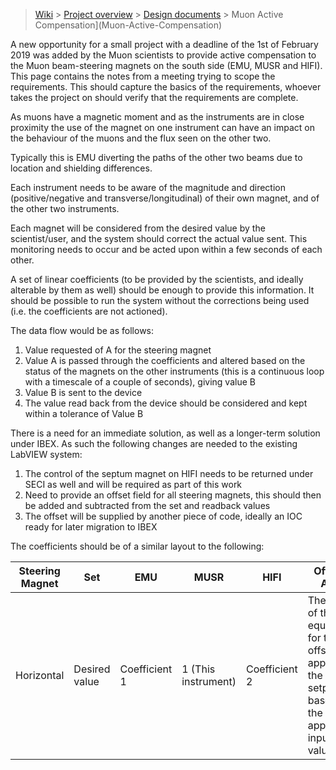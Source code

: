 > [Wiki](Home) > [Project overview](Project-Overview) > [Design documents](Design-Documents) > Muon Active Compensation](Muon-Active-Compensation)

A new opportunity for a small project with a deadline of the 1st of February 2019 was added by the Muon scientists to provide active compensation to the Muon beam-steering magnets on the south side (EMU, MUSR and HIFI).
This page contains the notes from a meeting trying to scope the requirements. This should capture the basics of the requirements, whoever takes the project on should verify that the requirements are complete.

As muons have a magnetic moment and as the instruments are in close proximity the use of the magnet on one instrument can have an impact on the behaviour of the muons and the flux seen on the other two.

Typically this is EMU diverting the paths of the other two beams due to location and shielding differences.

Each instrument needs to be aware of the magnitude and direction (positive/negative and transverse/longitudinal) of their own magnet, and of the other two instruments.

Each magnet will be considered from the desired value by the scientist/user, and the system should correct the actual value sent. This monitoring needs to occur and be acted upon within a few seconds of each other.

A set of linear coefficients (to be provided by the scientists, and ideally alterable by them as well) should be enough to provide this information. It should be possible to run the system without the corrections being used (i.e. the coefficients are not actioned). 

The data flow would be as follows:
1. Value requested of A for the steering magnet
1. Value A is passed through the coefficients and altered based on the status of the magnets on the other instruments (this is a continuous loop with a timescale of a couple of seconds), giving value B
1. Value B is sent to the device
1. The value read back from the device should be considered and kept within a tolerance of Value B

There is a need for an immediate solution, as well as a longer-term solution under IBEX. As such the following changes are needed to the existing LabVIEW system:
1. The control of the septum magnet on HIFI needs to be returned under SECI as well and will be required as part of this work
1. Need to provide an offset field for all steering magnets, this should then be added and subtracted from the set and readback values
1. The offset will be supplied by another piece of code, ideally an IOC ready for later migration to IBEX

The coefficients should be of a similar layout to the following:

| Steering Magnet | Set | EMU | MUSR | HIFI | Offset to Apply |
| --- | --- | --- | ---| --- | --- |
| Horizontal | Desired value | Coefficient 1 | 1 (This instrument) | Coefficient 2 | The result of the equation for the offset to apply to the setpoint based on the appropriate input values |